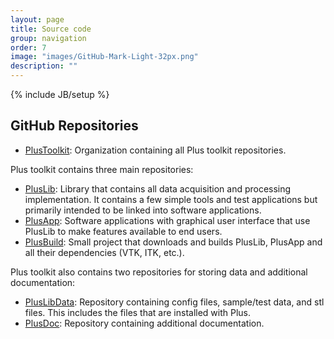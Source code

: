 ```yaml
---
layout: page
title: Source code
group: navigation
order: 7
image: "images/GitHub-Mark-Light-32px.png"
description: ""
---
```


{% include JB/setup %}

GitHub Repositories
-----------

- [PlusToolkit](https://github.com/PlusToolkit): Organization containing all Plus toolkit repositories.

Plus toolkit contains three main repositories:
- [PlusLib](https://github.com/PlusToolkit/PlusLib/): Library that contains all data acquisition and processing implementation. It contains a few simple tools and test applications but primarily intended to be linked into software applications.
- [PlusApp](https://github.com/PlusToolkit/PlusApp/): Software applications with graphical user interface that use PlusLib to make features available to end users.
- [PlusBuild](https://github.com/PlusToolkit/PlusBuild/): Small project that downloads and builds PlusLib, PlusApp and all their dependencies (VTK, ITK, etc.).

Plus toolkit also contains two repositories for storing data and additional documentation:
- [PlusLibData](https://github.com/PlusToolkit/PlusLibData/): Repository containing config files, sample/test data, and stl files. This includes the files that are installed with Plus.
- [PlusDoc](https://github.com/PlusToolkit/PlusDoc/): Repository containing additional documentation.
